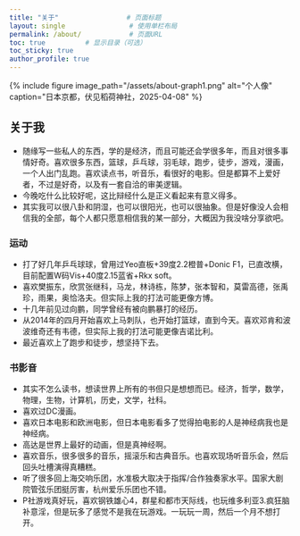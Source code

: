 ```yaml
---
title: "关于"                 # 页面标题
layout: single                # 使用单栏布局
permalink: /about/            # 页面URL
toc: true          # 显示目录（可选）
toc_sticky: true  
author_profile: true
---
```


{% include figure 
   image_path="/assets/about-graph1.png" 
   alt="个人像"
   caption="日本京都，伏见稻荷神社，2025-04-08" 
%}

## 关于我
 - 随缘写一些私人的东西，学的是经济，而且可能还会学很多年，而且对很多事情好奇。喜欢很多东西，篮球，乒乓球，羽毛球，跑步，徒步，游戏，漫画，一个人出门乱跑。喜欢读点书，听音乐，看很好的电影。但是都算不上爱好者，不过是好奇，以及有一套自洽的审美逻辑。
 - 今晚吃什么比较好呢，这比辩经什么是正义看起来有意义得多。
 - 其实我可以很八卦和阴湿，也可以很阳光，也可以很抽象。但是好像没人会相信我的全部，每个人都只愿意相信我的某一部分，大概因为我没啥分享欲吧。

### 运动
 - 打了好几年乒乓球球，曾用过Yeo直板+39度2.2橙普+Donic F1，已直改横，目前配置W码Vis+40度2.15蓝省+Rkx soft。
 - 喜欢樊振东，欣赏张继科，马龙，林诗栋，陈梦，张本智和，莫雷高德，张禹珍，雨果，奥恰洛夫。但实际上我的打法可能更像方博。
 - 十几年前见过向鹏，同学曾经有被向鹏暴打的经历。
 - 从2014年的四月开始喜欢上马刺队，也开始打篮球，直到今天。喜欢邓肯和波波维奇还有韦德，但实际上我的打法可能更像吉诺比利。
 - 最近喜欢上了跑步和徒步，想坚持下去。

### 书影音
- 其实不怎么读书，想读世界上所有的书但只是想想而已。经济，哲学，数学，物理，生物，计算机，历史，文学，社科。
- 喜欢过DC漫画。
- 喜欢日本电影和欧洲电影，但日本电影看多了觉得拍电影的人是神经病我也是神经病。
- 高达是世界上最好的动画，但是真神经啊。
- 喜欢音乐，很多很多的音乐，摇滚乐和古典音乐。也喜欢现场听音乐会，然后回头吐槽演得真糟糕。
- 听了很多回上海交响乐团，水准极大取决于指挥/合作独奏家水平。国家大剧院管弦乐团挺厉害，杭州爱乐乐团也不错。
- P社游戏真好玩，喜欢钢铁雄心4，群星和都市天际线，也玩维多利亚3.疯狂脑补意淫，但是玩多了感觉不是我在玩游戏。一玩玩一周，然后一个月不想打开。

